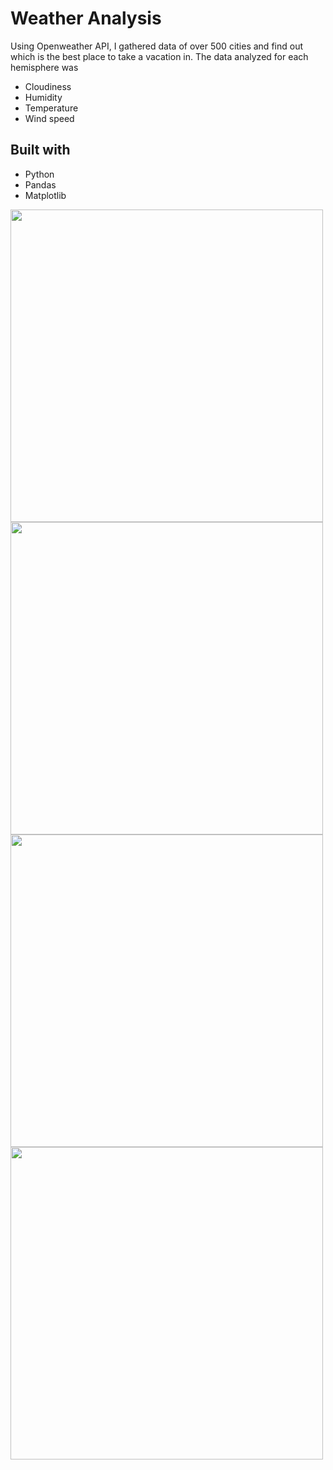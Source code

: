 # Weather Analysis 

Using Openweather API, I gathered data of over 500 cities and find out which is the best place to take a vacation in. The data analyzed for each hemisphere was

* Cloudiness
* Humidity
* Temperature
* Wind speed



## Built with
* Python 
* Pandas
* Matplotlib

<img src="Northern_city_cloudiness-Latitude.png" width = 500>

<img src="Northern_city_humidity-Latitude.png" width = 500>

<img src="Northern_city_temperature-Latitude.png" width = 500>

<img src="Northern_city_wind-Latitude.png" width = 500>
